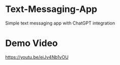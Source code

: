# Text-Messaging-App
Simple text messaging app with ChatGPT integration 


# Demo Video
https://youtu.be/eiJv4Nb1vOU
